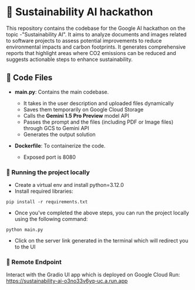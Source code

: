 # 🌿 Sustainability AI hackathon
This repository contains the codebase for the Google AI hackathon on the topic -"Sustainability AI". It aims to analyze documents and images related to software projects to assess potential improvements to reduce environmental impacts and carbon footprints. It generates comprehensive reports that highlight areas where CO2 emissions can be reduced and suggests actionable steps to enhance sustainability.

## 🌿 Code Files

- **main.py**: Contains the main codebase. 
    - It takes in the user description and uploaded files dynamically
    - Saves them temporarily on Google Cloud Storage
    - Calls the **Gemini 1.5 Pro Preview** model API
    - Passes the prompt and the files (including PDF or Image files) through GCS to Gemini API
    - Generates the output solution

- **Dockerfile**: To containerize the code.
    - Exposed port is 8080

### 🌿 Running the project locally 

- Create a virtual env and install python=3.12.0
- Install required libraries:
```
pip install -r requirements.txt
```
- Once you've completed the above steps, you can run the project locally using the following command:
```
python main.py
```
- Click on the server link generated in the terminal which will redirect you to the UI

### 🌿 Remote Endpoint

Interact with the Gradio UI app which is deployed on Google Cloud Run: https://sustainability-ai-o3no33v6yq-uc.a.run.app